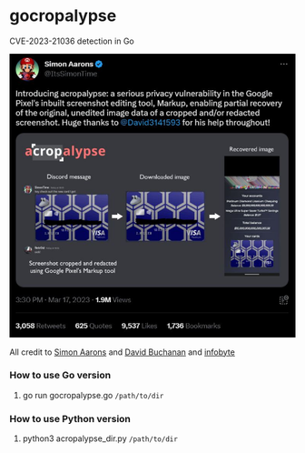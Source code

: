 # gocropalypse
CVE-2023-21036 detection in Go

![Thumbnail](images/tweet.JPG)  

All credit to [Simon Aarons](https://twitter.com/ItsSimonTime/status/1636857478263750656) and [David Buchanan](https://www.da.vidbuchanan.co.uk/blog/exploiting-acropalypse.html) and [infobyte](https://github.com/infobyte/CVE-2023-21036)

### How to use Go version
1. go run gocropalypse.go `/path/to/dir`

### How to use Python version
1. python3 acropalypse_dir.py `/path/to/dir`